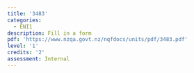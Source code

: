 ```yaml
---
title: '3483'
categories:
  - ENI1
description: Fill in a form
pdf: 'https://www.nzqa.govt.nz/nqfdocs/units/pdf/3483.pdf'
level: '1'
credits: '2'
assessment: Internal
---
```


